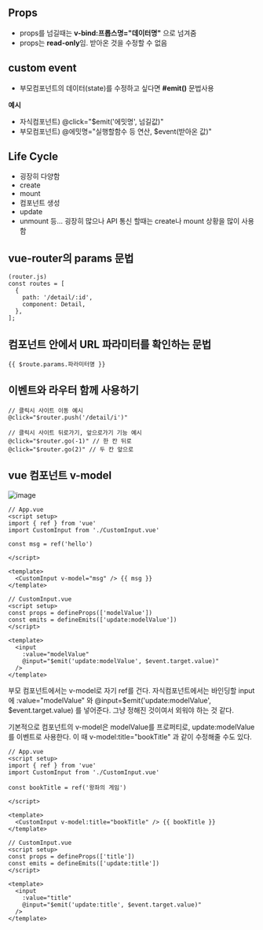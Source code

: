 ## Props
- props를 넘길때는 **v-bind:프롭스명="데이터명"** 으로 넘겨줌
- props는 **read-only**임. 받아온 것을 수정할 수 없음

## custom event
- 부모컴포넌트의 데이터(state)를 수정하고 싶다면 **#emit()** 문법사용

**예시**
- 자식컴포넌트) @click="$emit('에밋명', 넘길값)"
- 부모컴포넌트) @에밋명="실행할함수 등 연산, $event(받아온 값)"

## Life Cycle
- 굉장히 다양함
- create
- mount
- 컴포넌트 생성
- update
- unmount 등... 굉장히 많으나 API 통신 할때는 create나 mount 상황을 많이 사용함

## vue-router의 params 문법

```
(router.js)
const routes = [
  {
    path: '/detail/:id',
    component: Detail,
  },
];
```

## 컴포넌트 안에서 URL 파라미터를 확인하는 문법

```
{{ $route.params.파라미터명 }}
```

## 이벤트와 라우터 함께 사용하기
```
// 클릭시 사이트 이동 예시
@click="$router.push('/detail/i')"

// 클릭시 사이트 뒤로가기, 앞으로가기 기능 예시
@click="$router.go(-1)" // 한 칸 뒤로
@click="$router.go(2)" // 두 칸 앞으로
```

## vue 컴포넌트 v-model
![image](https://user-images.githubusercontent.com/92588154/220934824-a0f99574-c536-4b7b-81ae-e2745f71fcad.png)

```
// App.vue
<script setup>
import { ref } from 'vue'
import CustomInput from './CustomInput.vue'

const msg = ref('hello')

</script>

<template>
  <CustomInput v-model="msg" /> {{ msg }}
</template>
```

```
// CustomInput.vue
<script setup>
const props = defineProps(['modelValue'])
const emits = defineEmits(['update:modelValue'])
</script>

<template>
  <input
    :value="modelValue"
    @input="$emit('update:modelValue', $event.target.value)"
  />
</template>
```

부모 컴포넌트에서는 v-model로 자기 ref를 건다.
자식컴포넌트에서는 바인딩할 input에 :value="modelValue" 와 @input=$emit('update:modelValue', $event.target.value) 를 넣어준다.
그냥 정해진 것이여서 외워야 하는 것 같다.

기본적으로 컴포넌트의 v-model은 modelValue를 프로퍼티로, update:modelValue를 이벤트로 사용한다.
이 때 v-model:title="bookTitle" 과 같이 수정해줄 수도 있다.

```
// App.vue
<script setup>
import { ref } from 'vue'
import CustomInput from './CustomInput.vue'

const bookTitle = ref('왕좌의 게임')

</script>

<template>
  <CustomInput v-model:title="bookTitle" /> {{ bookTitle }}
</template>
```

```
// CustomInput.vue
<script setup>
const props = defineProps(['title'])
const emits = defineEmits(['update:title'])
</script>

<template>
  <input
    :value="title"
    @input="$emit('update:title', $event.target.value)"
  />
</template>
```
